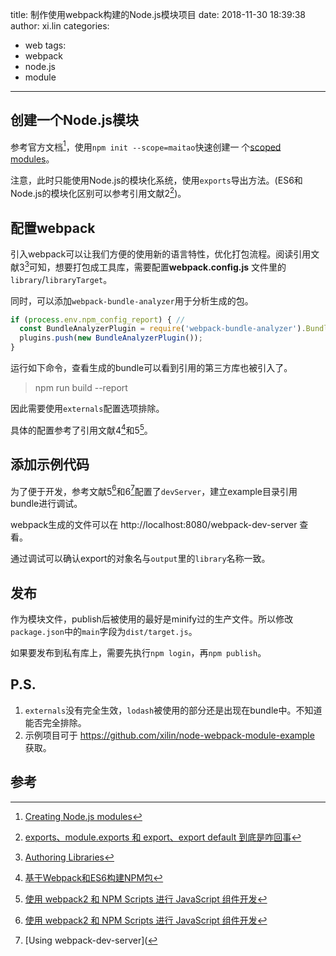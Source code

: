 title: 制作使用webpack构建的Node.js模块项目
date: 2018-11-30 18:39:38
author: xi.lin
categories:
- web
tags:
- webpack
- node.js
- module

---

## 创建一个Node.js模块

参考官方文档[^1]，使用`npm init --scope=maitao`快速创建一 个[scoped modules](https://docs.npmjs.com/about-scopes)。

注意，此时只能使用Node.js的模块化系统，使用`exports`导出方法。(ES6和Node.js的模块化区别可以参考引用文献2[^2])。

## 配置webpack

引入webpack可以让我们方便的使用新的语言特性，优化打包流程。阅读引用文献3[^3]可知，想要打包成工具库，需要配置**webpack.config.js** 文件里的 `library`/`libraryTarget`。

同时，可以添加`webpack-bundle-analyzer`用于分析生成的包。

<!-- more -->

```javascript
if (process.env.npm_config_report) { // 
  const BundleAnalyzerPlugin = require('webpack-bundle-analyzer').BundleAnalyzerPlugin;
  plugins.push(new BundleAnalyzerPlugin());
}
```

运行如下命令，查看生成的bundle可以看到引用的第三方库也被引入了。

> npm run build --report

因此需要使用`externals`配置选项排除。

具体的配置参考了引用文献4[^4]和5[^5]。

## 添加示例代码

为了便于开发，参考文献5[^5]和6[^6]配置了`devServer`，建立example目录引用bundle进行调试。

webpack生成的文件可以在 http://localhost:8080/webpack-dev-server 查看。

通过调试可以确认export的对象名与`output`里的`library`名称一致。

## 发布

作为模块文件，publish后被使用的最好是minify过的生产文件。所以修改`package.json`中的`main`字段为`dist/target.js`。

如果要发布到私有库上，需要先执行`npm login`，再`npm publish`。

## P.S.

1. `externals`没有完全生效，`lodash`被使用的部分还是出现在bundle中。不知道能否完全排除。
2. 示例项目可于 https://github.com/xilin/node-webpack-module-example 获取。

## 参考

[^1]: [Creating Node.js modules](https://docs.npmjs.com/creating-node-js-modules)
[^2]: [exports、module.exports 和 export、export default 到底是咋回事](https://juejin.im/post/597ec55a51882556a234fcef)
[^3]: [Authoring Libraries](https://webpack.js.org/guides/author-libraries/)
[^4]: [基于Webpack和ES6构建NPM包](https://juejin.im/post/5ac4a4d85188255c4c107e42)
[^5]: [使用 webpack2 和 NPM Scripts 进行 JavaScript 组件开发](https://www.h5jun.com/post/using-webpack2-and-npm-scripts.html)
[^6]: [Using webpack-dev-server](